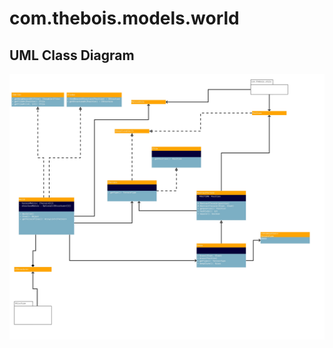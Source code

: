 # com.thebois.models.world

## UML Class Diagram

![com.thebois.models.world](./../../../../../../../documents/diagrams/com.thebois.models.world.jpg "com.thebois.listeners")
